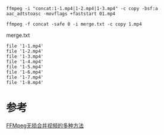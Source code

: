 ```Shell
ffmpeg -i "concat:1-1.mp4|1-2.mp4|1-3.mp4" -c copy -bsf:a aac_adtstoasc -movflags +faststart 01.mp4
```

```Shell
ffmpeg -f concat -safe 0 -i merge.txt -c copy 1.mp4
```

merge.txt
```text
file '1-1.mp4'
file '1-2.mp4'
file '1-3.mp4'
file '1-4.mp4'
file '1-5.mp4'
file '1-6.mp4'
file '1-7.mp4'
file '1-8.mp4'
```

# 参考

[FFMpeg无损合并视频的多种方法](https://www.cnblogs.com/x_wukong/p/12692122.html)
